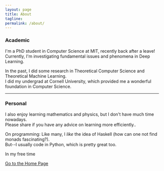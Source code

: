 ```yaml
---
layout: page
title: About
tagline: 
permalink: /about/
---
```

### Academic

I'm a PhD student in Computer Science at MIT, recently back after a leave!\
Currently, I'm investigating fundamental issues and phenomena in Deep Learning.

In the past, I did some research in Theoretical Computer Science and Theoretical Machine Learning.\
I did my undergrad at Cornell University, which provided me a wonderful foundation in Computer Science.

------------

### Personal

I also enjoy learning mathematics and physics, but I don't have much time nowadays.\
Please share if you have any advice on learning more efficiently..

On programming: Like many, I _like_ the idea of Haskell (how can one not find monads fascinating?).\
But--I usually code in Python, which is pretty great too.

In my free time 

[Go to the Home Page](../)
